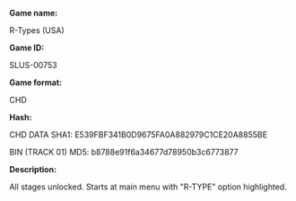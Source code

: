 **Game name:**

R-Types (USA)

**Game ID:**

SLUS-00753

**Game format:**

CHD

**Hash:**

CHD DATA SHA1: E539FBF341B0D9675FA0A882979C1CE20A8855BE

BIN (TRACK 01) MD5: b8788e91f6a34677d78950b3c6773877

**Description:**

All stages unlocked. Starts at main menu with "R-TYPE" option highlighted.